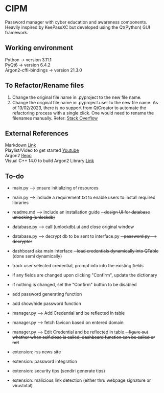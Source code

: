 # CIPM
Password manager with cyber education and awareness components. Heavily inspired by KeePassXC but developed using the Qt(Python) GUI framework.


## Working environment
Python -> version 3.11.1 
<br>PyQt6 -> version 6.4.2
<br>Argon2-cffi-bindings -> version 21.3.0


## To Refactor/Rename files
1. Change the original file name in <projectname>.pyproject to the new file name.
2. Change the original file name in <projectname>.pyproject.user to the new file name.
As of 13/02/2023, there is no support from QtCreator to automate the refactoring process with a single click. One would need to rename the filenames manually. Refer:
[Stack Overflow](https://stackoverflow.com/questions/5528134/how-can-files-and-classes-be-renamed-in-qt-creator)


## External References
Markdown [Link](https://www.markdownguide.org/cheat-sheet/)
<br>Playlist/Video to get started [Youtube](https://www.youtube.com/playlist?list=PL3JVwFmb_BnSOj_OtnKlsc2c7Jcs6boyB)
<br>Argon2 [Repo](https://github.com/p-h-c/phc-winner-argon2#bindings)
<br> Visual C++ 14.0 to build Argon2 Library [Link](https://answers.microsoft.com/en-us/windows/forum/all/microsoft-visual-c-140/6f0726e2-6c32-4719-9fe5-aa68b5ad8e6d)

## To-do
- main.py --> ensure initializing of resources 
- main.py --> include a requirement.txt to enable users to install required libraries
- readme.md --> include an installation guide
~~- design UI for database unlocking (unlockdb)~~
- database.py --> call (unlockdb).ui and close original window
- database.py --> decrypt db to be sent to interface.py 
~~- password.py --> decryptor~~
- dashboard aka main interface
~~- load credentials dynamically into QTable~~ (done semi dynamically)
- track user selected credential, prompt info into the existing fields
- if any fields are changed upon clicking "Confirm", update the dictionary
- if nothing is changed, set the "Confirm" button to be disabled
- add password generating function
- add show/hide password function
- manager.py --> Add Credential and be reflected in table
- manager.py --> fetch favicon based on entered domain
- manager.py --> Edit Credential and be reflected in table
~~- figure out whether when self.close is called, dashboard function can be called or not~~

- extension: rss news site
- extension: password integration
- extension: security tips (sendiri generate tips)
- extension: malicious link detection (either thru webpage signature or virustotal)